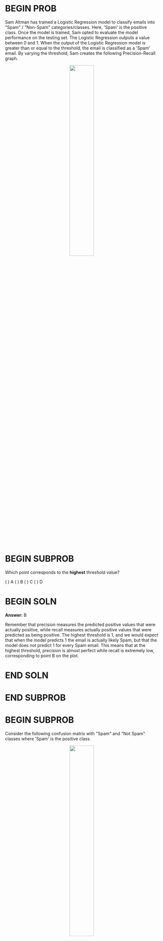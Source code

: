 # BEGIN PROB

Sam Altman has trained a Logistic Regression model to classify emails into "Spam" / "Non-Spam" categories/classes. Here, 'Spam' is the positive class. Once the model is trained, Sam opted to evaluate the model performance on the testing set. The Logistic Regression outputs a value between 0 and 1. When the output of the Logistic Regression model is greater than or equal to the threshold, the email is classified as a 'Spam' email. By varying the threshold, Sam creates the following Precision-Recall graph.

<center><img  src='../assets/images/old-from-80/sp23-final/q2_prgraph.png'  width=40%></center>

# BEGIN SUBPROB

Which point corresponds to the **highest** threshold value?

( ) A
( ) B
( ) C
( ) D

# BEGIN SOLN
**Answer:** B

Remember that precision measures the predicted positive values that were 
actually positive, while recall measures actually positive values that were
predicted as being positive. The highest threshold is 1, and we would expect 
that when the model predicts 1 the email is actually likely Spam, but that the 
model does not predict 1 for every Spam email. This means that at the highest 
threshold, precision is almost perfect while recall is extremely low, 
corresponding to point B on the plot.

# END SOLN

# END SUBPROB

# BEGIN SUBPROB

Consider the following confusion matrix with "Spam" and "Not Spam" classes where 'Spam' is the positive class.

<center><img  src='../assets/images/old-from-80/sp23-final/q2b.png'  width=40%></center>

Suppose the recall of Sam's classifier is 0.75 and the precision of Sam's classifier is 0.6. 
What are the values of X and Y? Give your answers as positive integers.

# BEGIN SOLN
**Answer:** X = 15, Y = 10

We are given that $FN = 5$ and $TN = 50$ \
Remember that $Precision = \frac{TP}{(TP+FP)}$ and $Recall = \frac{TP}{(TP+FN)}$

To calculate TP (X) use the formula for recall: \
$0.75 = \frac{TP}{(TP+5)}$ \
$0.75 \cdot (TP+5)* = TP$ \
$0.75 \cdot TP+ 5 \cdot 0.75  = TP$ \
$0.25 \cdot TP = 3.75$ \
$TP = 15$ \
Therefore X = 15

To calculate FP (Y) use the formula for precision: \
$0.6 = \frac{15}{(15+FP)}$ \
$0.6 \cdot (15+FP)* = 15$ \
$0.6 \cdot 15 + 0.6 \cdot FP = 15$ \
$0.6 \cdot FP = 6$ \
$FP = 10$ \
Therefore Y = 10

# END SOLN

# END SUBPROB

# BEGIN SUBPROB

Suppose you want to predict if people are depressed based on their Electrocardiogram ECG signal. To train your model, you sampled ECG data from 100 people, with 80% of them not being depressed. Which of the following metrics is definitely not suitable for evaluating this binary classification model? Select all that apply.

( ) Precision 
( ) Recall 
( ) Accuracy 
( ) F1 Score

# BEGIN SOLN
**Answer:** Accuracy

Because the the data set is imbalanced (80% of the data belongs to one class), 
accuracy is not a suitable metric to evaluate this classification model. This 
is because accuracy does not differentiate between if the accuracy was achieved 
on predictions made for the majority or the minority class, and it is highly 
likely in a biased dataset that a high accuracy is achieved based on making 
correct predictions solely for the majority, but not the minority class.

# END SOLN

# END SUBPROB

# BEGIN SUBPROB
For the purposes of such a binary depression classification task, which is more important?

( ) high precision
( ) high recall

# BEGIN SOLN
**Answer:** High recall

High recall is relatively more important for medical tests generally. 
High recall minimizes FN, while high precision minimizes FP. A high recall 
ensures that you are capturing the people who have the condition, and it is 
usually worse in these settings to think someone does not have a condition when 
they actually do, than the other way around. If your system fails to detect 
the condition, the condition goes undiagnosed and unaddressed, so it is more 
important to minimize FN.

# END SOLN

# END SUBPROB

# BEGIN SUBPROB
For the purposes of determining whether someone committed a crime, which is more important?

( ) high precision 
( ) high recall

# BEGIN SOLN
**Answer:** High precision

High precision is relatively more important since you do not want to punish 
someone who did not commit the crime (want to minimize FP). See the previous 
explanation for more details about the differences between high recall and 
high precision.

# END SOLN

# END SUBPROB

# BEGIN SUBPROB

In the context of a spam detector, an important email from a legitimate source ending up in one's spam folder is an example of what?

( ) True positive 
( ) False positive 
( ) False negative 
( ) True negative

# BEGIN SOLN
**Answer:** False positive

For a spam detector, detetcted an email as Spam is equivalnet to assigning it 
as belonging to the positive class. Since the email was classified by the spam 
detector as spam, it is positive. However, since it was not actually spam, 
it is a false positive.

# END SOLN

# END SUBPROB

# END PROB
